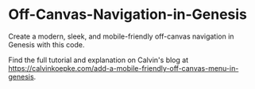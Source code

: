# Off-Canvas-Navigation-in-Genesis
Create a modern, sleek, and mobile-friendly off-canvas navigation in Genesis with this code.

Find the full tutorial and explanation on Calvin's blog at https://calvinkoepke.com/add-a-mobile-friendly-off-canvas-menu-in-genesis.



